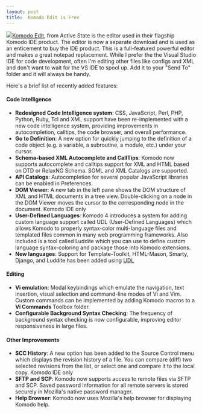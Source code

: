 ```yaml
---
layout: post
title:  Komodo Edit is Free
---
```

![](http://www.activestate.com/_images/untour/free-badge.gif)[Komodo Edit](http://www.activestate.com/Products/komodo_edit/), from Active State is the editor used in their flagship Komodo IDE product. The editor is now a separate download and is used as an enticement to buy the IDE product. This is a full-featured powerful editor and makes a great notepad replacement. While I prefer the the Visual Studio IDE for code development, often I'm editing other files like configs and XML and don't want to wait for the VS IDE to spool up. Add it to your "Send To" folder and it will always be handy.

Here's a brief list of recently added features:

#### Code Intelligence

  * **Redesigned Code Intelligence system**: CSS, JavaScript, Perl, PHP, Python, Ruby, Tcl and XML support have been re-implemented with a new code intelligence system, providing improvements in autocompletion, calltips, the code browser, and overall performance. 
  * **Go to Definition**: A new option for quickly jumping to the definition of a code object (e.g. a variable, a subroutine, a module, etc.) under your cursor. 
  * **Schema-based XML Autocomplete and CallTips**: Komodo now supports autocomplete and calltips support for XML and HTML based on DTD or RelaxNG Schema. SGML and XML Catalogs are supported. 
  * **API Catalogs**: Autocompletion for several popular JavaScript libraries can be enabled in Preferences. 
  * **DOM Viewer**: A new tab in the left pane shows the DOM structure of XML and HTML documents in a tree view. Double-clicking on a node in the DOM Viewer moves the cursor to the corresponding node in the document. Komodo IDE only 
  * **User-Defined Languages**: Komodo 4 introduces a system for adding custom language support called UDL (User-Defined Languages) which allows Komodo to properly syntax-color multi-language files and templated files common in many web programming frameworks. Also included is a tool called Luddite which you can use to define custom language syntax-coloring and package those into Komodo extensions. 
  * **New languages**: Support for Template-Toolkit, HTML-Mason, Smarty, Django, and Luddite has been added using [UDL](chrome://komododoc/locale/komodo-doc-udl.html)

#### Editing

  * **Vi emulation**: Modal keybindings which emulate the navigation, text insertion, visual selection and command-line modes of Vi and Vim. Custom commands can be implemented by adding Komodo macros to a **Vi Commands** Toolbox folder. 
  * **Configurable Background Syntax Checking**: The frequency of background syntax checking is now configurable, improving editor responsiveness in large files. 

#### Other Improvements

  * **SCC History**: A new option has been added to the Source Control menu which displays the revision history of a file. You can compare (diff) two selected revisions from the list, or select one and compare it to the local copy. Komodo IDE only 
  * **SFTP and SCP**: Komodo now supports access to remote files via SFTP and SCP. Saved password information for all remote servers is stored securely in Mozilla's native password manager. 
  * **Help Browser**: Komodo now uses Mozilla's help browser for displaying Komodo help.
